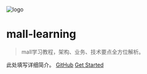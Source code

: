   ![logo](images/mall.svg)
  # mall-learning
  > mall学习教程，架构、业务、技术要点全方位解析。

  此处填写详细简介。
  [GitHub](https://github.com/macrozheng/mall-learning)
  [Get Started](README.md)
